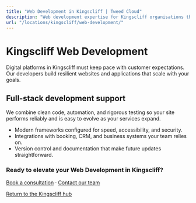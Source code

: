 ```yaml
---
title: "Web Development in Kingscliff | Tweed Cloud"
description: "Web development expertise for Kingscliff organisations that need dependable platforms."
url: "/locations/kingscliff/web-development/"
---
```


# Kingscliff Web Development

Digital platforms in Kingscliff must keep pace with customer expectations. Our developers build resilient websites and applications that scale with your goals.

## Full-stack development support

We combine clean code, automation, and rigorous testing so your site performs reliably and is easy to evolve as your services expand.

- Modern frameworks configured for speed, accessibility, and security.
- Integrations with booking, CRM, and business systems your team relies on.
- Version control and documentation that make future updates straightforward.

### Ready to elevate your Web Development in Kingscliff?

[Book a consultation](/consultation/) · [Contact our team](/contact/)

[Return to the Kingscliff hub](/locations/kingscliff/)
